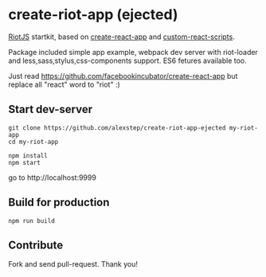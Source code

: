 # create-riot-app (ejected)
[RiotJS](http://riotjs.com/) startkit, based on [create-react-app](https://github.com/facebookincubator/create-react-app) and  [custom-react-scripts](https://github.com/kitze/custom-react-scripts).

Package included simple app example, webpack dev server with riot-loader and less,sass,stylus,css-components support. ES6 fetures available too.

Just read https://github.com/facebookincubator/create-react-app but replace all "react" word to "riot" :)


## Start dev-server
```
git clone https://github.com/alexstep/create-riot-app-ejected my-riot-app
cd my-riot-app
```
```
npm install
npm start
```
go to http://localhost:9999


## Build for production
```
npm run build
```


## Contribute

Fork and send pull-request. Thank you!


